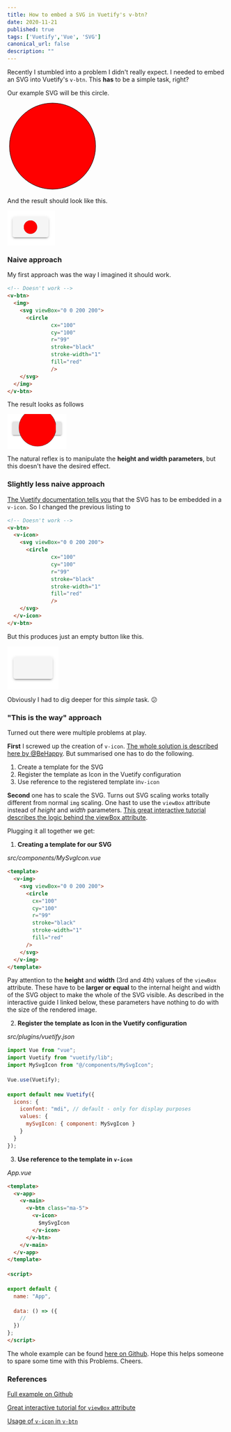 ```yaml
---
title: How to embed a SVG in Vuetify's v-btn?
date: 2020-11-21
published: true
tags: ['Vuetify','Vue', 'SVG']
canonical_url: false
description: ""
---
```


Recently I stumbled into a problem I didn't really expect. I needed to embed an SVG into Vuetify's `v-btn`. This **has** to be a simple task, right?

Our example SVG will be this circle.

  <img>

<svg height="200">    
  <circle cx="100" cy="100" r="99" stroke="black" stroke-width="1" fill="red" />  
</svg> 

  </img>

And the result should look like this.

<img src="./embed-svg-in-v-btn/FinalResult.png" align="middle" height=80>

### Naive approach

My first approach was the way I imagined it should work. 

```html
<!-- Doesn't work -->
<v-btn>
  <img>
    <svg viewBox="0 0 200 200">
      <circle
              cx="100"
              cy="100"
              r="99"
              stroke="black"
              stroke-width="1"
              fill="red"
              />
    </svg>
  </img>
</v-btn>
```

The result looks as follows

<img src="./embed-svg-in-v-btn/NaiveApproach.png" align="middle" height=80>

The natural reflex is to manipulate the **height and width parameters**, but this doesn't have the desired effect.

### Slightly less naive approach

[The Vuetify documentation tells you](https://vuetifyjs.com/en/components/buttons/) that the SVG has to be embedded in a `v-icon`. So I changed the previous listing to 

```html
<!-- Doesn't work -->
<v-btn>
  <v-icon>
    <svg viewBox="0 0 200 200">
      <circle
              cx="100"
              cy="100"
              r="99"
              stroke="black"
              stroke-width="1"
              fill="red"
              />
    </svg>
  </v-icon>
</v-btn>
```

But this produces just an empty button like this.

<img src="./embed-svg-in-v-btn/NaiveApproach2.png" align="middle" height=100>

Obviously I had to dig deeper for this *simple* task. &#128533;



### "This is the way" approach

Turned out there were multiple problems at play. 

**First** I screwed up the creation of `v-icon`. [The whole solution is described here by @BeHappy](https://stackoverflow.com/questions/64934008/cant-display-svg-in-v-icon). But summarised one has to do the following.

1. Create a template for the SVG
2. Register the template as Icon in the Vuetify configuration
3. Use reference to the registered template in`v-icon`

**Second** one has to scale the SVG. Turns out SVG scaling works totally different from normal `img` scaling. One hast to use the `viewBox` attribute instead of *height* and *width* parameters.  [This great interactive tutorial describes the logic behind the viewBox attribute](https://wattenberger.com/guide/scaling-svg). 

Plugging it all together we get: 

1. **Creating a template for our SVG**

*src/components/MySvgIcon.vue* 

```html
<template>
  <v-img>
    <svg viewBox="0 0 200 200">
      <circle
        cx="100"
        cy="100"
        r="99"
        stroke="black"
        stroke-width="1"
        fill="red"
      />
    </svg>
  </v-img>
</template>
```

Pay attention to the **height** and **width** (3rd and 4th) values of the `viewBox` attribute. These have to be **larger or equal** to the internal height and width of the SVG object to make the whole of the SVG visible. As described in the interactive guide I linked below, these parameters have nothing to do with the size of the rendered image.



2. **Register the template as Icon in the Vuetify configuration**

*src/plugins/vuetify.json* 

```javascript
import Vue from "vue";
import Vuetify from "vuetify/lib";
import MySvgIcon from "@/components/MySvgIcon";

Vue.use(Vuetify);

export default new Vuetify({
  icons: {
    iconfont: "mdi", // default - only for display purposes
    values: {
      mySvgIcon: { component: MySvgIcon }
    }
  }
});

```



3. **Use reference to the template in `v-icon`**

*App.vue*

```html
<template>
  <v-app>
    <v-main>
      <v-btn class="ma-5">
        <v-icon>
          $mySvgIcon
        </v-icon>
      </v-btn>
    </v-main>
  </v-app>
</template>

<script>

export default {
  name: "App",

  data: () => ({
    //
  })
};
</script>
```

The whole example can be found [here on Github](https://github.com/borttrob/embed-svg-in-v-icon.git). Hope this helps someone to spare some time with this Problems. Cheers.



### References 

[Full example on Github](https://github.com/borttrob/embed-svg-in-v-icon.git)

[Great interactive tutorial for `viewBox` attribute](https://wattenberger.com/guide/scaling-svg)

[Usage of `v-icon` in `v-btn`](https://stackoverflow.com/questions/64934008/cant-display-svg-in-v-icon)

